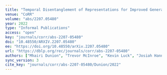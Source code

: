 ```yaml
---
title: "Temporal Disentanglement of Representations for Improved Generalisation in Reinforcement Learning."
venue: "CoRR"
volume: "abs/2207.05480"
year: 2022
type: "Informal Publications"
access: "open"
key: "journals/corr/abs-2207-05480"
doi: "10.48550/ARXIV.2207.05480"
ee: "https://doi.org/10.48550/arXiv.2207.05480"
url: "https://dblp.org/rec/journals/corr/abs-2207-05480"
authors: ["Mhairi Dunion", "Trevor McInroe", "Kevin Luck", "Josiah Hanna", "Stefano V. Albrecht"]
sync_version: 3
cite_key: "journals/corr/abs-2207-05480/Dunion/2022"
---
```


